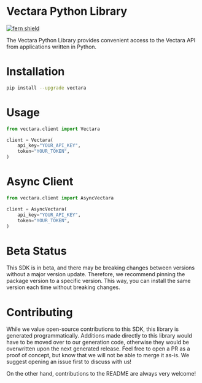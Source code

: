 <!-- Begin Title, generated by Fern  -->
# Vectara Python Library

[![fern shield](https://img.shields.io/badge/%F0%9F%8C%BF-SDK%20generated%20by%20Fern-brightgreen)](https://github.com/fern-api/fern)

The Vectara Python Library provides convenient access to the Vectara API from applications written in Python.
<!-- End Title  -->

<!-- Begin Installation, generated by Fern  -->
# Installation

```sh
pip install --upgrade vectara
```
<!-- End Installation  -->

<!-- Begin Usage, generated by Fern  -->
# Usage

```python
from vectara.client import Vectara

client = Vectara(
    api_key="YOUR_API_KEY",
    token="YOUR_TOKEN",
)
```
<!-- End Usage  -->

<!-- Begin Async Usage, generated by Fern  -->
# Async Client

```python
from vectara.client import AsyncVectara

client = AsyncVectara(
    api_key="YOUR_API_KEY",
    token="YOUR_TOKEN",
)
```
<!-- End Async Usage  -->

<!-- Begin Status, generated by Fern  -->
# Beta Status

This SDK is in beta, and there may be breaking changes between versions without a major 
version update. Therefore, we recommend pinning the package version to a specific version. 
This way, you can install the same version each time without breaking changes.
<!-- End Status  -->

<!-- Begin Contributing, generated by Fern  -->
# Contributing

While we value open-source contributions to this SDK, this library is generated programmatically. 
Additions made directly to this library would have to be moved over to our generation code, 
otherwise they would be overwritten upon the next generated release. Feel free to open a PR as
 a proof of concept, but know that we will not be able to merge it as-is. We suggest opening 
an issue first to discuss with us!

On the other hand, contributions to the README are always very welcome!
<!-- End Contributing  -->

